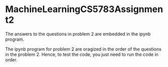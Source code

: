 # MachineLearningCS5783Assignment2

The answers to the questions in problem 2 are embedded in the ipynb program.

The ipynb program for problem 2 are oragized in the order of the questions in the problem 2. Hence, to test the code, you just need to run the code in order.
